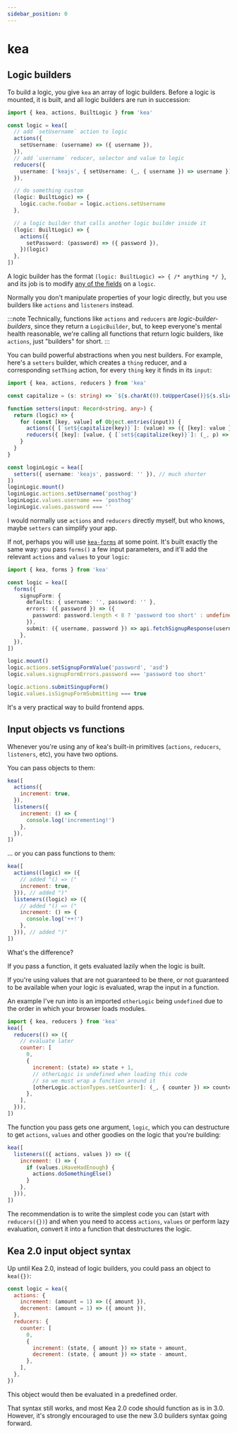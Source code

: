 ```yaml
---
sidebar_position: 0
---
```


# kea

## Logic builders

To build a logic, you give `kea` an array of logic builders. Before a logic is mounted, it is built, and all logic builders are run in succession:

```ts
import { kea, actions, BuiltLogic } from 'kea'

const logic = kea([
  // add `setUsername` action to logic
  actions({
    setUsername: (username) => ({ username }),
  }),
  // add `username` reducer, selector and value to logic
  reducers({
    username: ['keajs', { setUsername: (_, { username }) => username }],
  }),

  // do something custom
  (logic: BuiltLogic) => {
    logic.cache.foobar = logic.actions.setUsername
  },

  // a logic builder that calls another logic builder inside it
  (logic: BuiltLogic) => {
    actions({
      setPassword: (password) => ({ password }),
    })(logic)
  },
])
```

A logic builder has the format `(logic: BuiltLogic) => { /* anything */ }`, and its job is to modify [any of the fields](/docs/meta/logic#properties) on a `logic`.

Normally you don't manipulate properties of your logic directly, but you use builders like `actions` and `listeners` instead.

:::note
Technically, functions like `actions` and `reducers` are _logic-builder-builders_, since they return a `LogicBuilder`, but, to keep
everyone's mental health reasonable, we're calling all functions that return logic builders, like `actions`, just "builders" for short.
:::

You can build powerful abstractions when you nest builders. For example, here's a `setters` builder,
which creates a `thing` reducer, and a corresponding `setThing` action, for every `thing` key it finds in its `input`:

```ts
import { kea, actions, reducers } from 'kea'

const capitalize = (s: string) => `${s.charAt(0).toUpperCase()}${s.slice(1)}`

function setters(input: Record<string, any>) {
  return (logic) => {
    for (const [key, value] of Object.entries(input)) {
      actions({ [`set${capitalize(key)}`]: (value) => ({ [key]: value }) })(logic)
      reducers({ [key]: [value, { [`set${capitalize(key)}`]: (_, p) => p[key] }] })(logic)
    }
  }
}

const loginLogic = kea([
  setters({ username: 'keajs', password: '' }), // much shorter
])
loginLogic.mount()
loginLogic.actions.setUsername('posthog')
loginLogic.values.username === 'posthog'
loginLogic.values.password === ''
```

I would normally use `actions` and `reducers` directly myself, but who knows, maybe `setters` can simplify your app.

If not, perhaps you will use [`kea-forms`](/docs/plugins/forms) at some point. It's built exactly the same way: you pass
`forms()` a few input parameters, and it'll add the relevant `actions` and `values` to your `logic`:

```ts
import { kea, forms } from 'kea'

const logic = kea([
  forms({
    signupForm: {
      defaults: { username: '', password: '' },
      errors: ({ password }) => ({
        password: password.length < 8 ? 'password too short' : undefined,
      }),
      submit: ({ username, password }) => api.fetchSignupResponse(username, password),
    },
  }),
])

logic.mount()
logic.actions.setSignupFormValue('password', 'asd')
logic.values.signupFormErrors.password === 'password too short'

logic.actions.submitSingupForm()
logic.values.isSignupFormSubmitting === true
```

It's a very practical way to build frontend apps.

## Input objects vs functions

Whenever you're using any of kea's built-in primitives (`actions`, `reducers`, `listeners`, etc),
you have two options.

You can pass objects to them:

```javascript
kea([
  actions({
    increment: true,
  }),
  listeners({
    increment: () => {
      console.log('incrementing!')
    },
  }),
])
```

... or you can pass functions to them:

```javascript
kea([
  actions((logic) => ({
    // added "() => ("
    increment: true,
  })), // added ")"
  listeners((logic) => ({
    // added "() => ("
    increment: () => {
      console.log('++!')
    },
  })), // added ")"
])
```

What's the difference?

If you pass a function, it gets evaluated lazily when the logic is built.

If you're using values that are not guaranteed to be there, or not guaranteed to be available when your logic is evaluated,
wrap the input in a function. 

An example I've run into is an imported `otherLogic` being `undefined` due to the order in which your browser loads modules. 

```javascript
import { kea, reducers } from 'kea'
kea([
  reducers(() => ({
    // evaluate later
    counter: [
      0,
      {
        increment: (state) => state + 1,
        // otherLogic is undefined when loading this code
        // so we must wrap a function around it
        [otherLogic.actionTypes.setCounter]: (_, { counter }) => counter,
      },
    ],
  })),
])
```

The function you pass gets one argument, `logic`, which you can destructure to get `actions`, `values` and other goodies on the logic that you're building:

```javascript
kea([
  listeners(({ actions, values }) => ({
    increment: () => {
      if (values.iHaveHadEnough) {
        actions.doSomethingElse()
      }
    },
  })),
])
```

The recommendation is to write the simplest code you can (start with `reducers({})`)
and when you need to access `actions`, `values` or perform lazy evaluation, convert it into
a function that destructures the logic.

## Kea 2.0 input object syntax

Up until Kea 2.0, instead of logic builders, you could pass an object to `kea({})`:

```javascript
const logic = kea({
  actions: {
    increment: (amount = 1) => ({ amount }),
    decrement: (amount = 1) => ({ amount }),
  },
  reducers: {
    counter: [
      0,
      {
        increment: (state, { amount }) => state + amount,
        decrement: (state, { amount }) => state - amount,
      },
    ],
  },
})
```

This object would then be evaluated in a predefined order. 

That syntax still works, and most Kea 2.0 code should function as is in 3.0. However, it's strongly encouraged
to use the new 3.0 builders syntax going forward.
